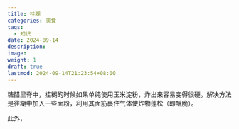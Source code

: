 ```yaml
---
title: 挂糊
categories: 美食
tags:
  - 知识
date: 2024-09-14
description: 
image: 
weight: 1
draft: true
lastmod: 2024-09-14T21:23:54+08:00
---
```

糖醋里脊中，挂糊的时候如果单纯使用玉米淀粉，炸出来容易变得很硬。解决方法是往糊中加入一些面粉，利用其面筋裹住气体使炸物蓬松（即酥脆）。

此外，


